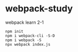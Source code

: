 # webpack-study
webpack learn 2-1
```
npm init
npm i webpack-cli -S-D
npm i webpack -S
npx webpack index.js
```
